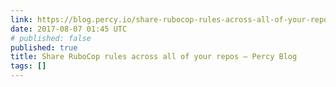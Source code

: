 ```yaml
---
link: https://blog.percy.io/share-rubocop-rules-across-all-of-your-repos-f3281fbd71f8
date: 2017-08-07 01:45 UTC
# published: false
published: true
title: Share RuboCop rules across all of your repos – Percy Blog
tags: []
---
```



